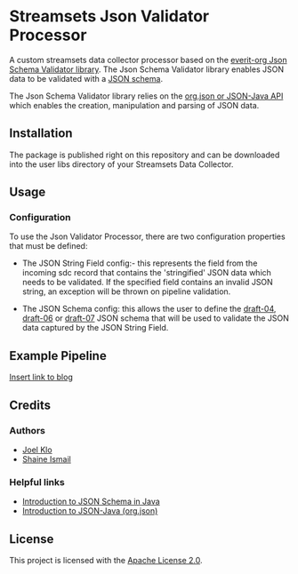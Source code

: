 # Streamsets Json Validator Processor
A custom streamsets data collector processor based on the
[everit-org Json Schema Validator library](https://github.com/everit-org/json-schema). The Json Schema Validator library enables JSON data to be validated with a [JSON schema](https://json-schema.org).

The Json Schema Validator library relies on the [org.json or JSON-Java API](https://stleary.github.io/JSON-java/index.html) which enables the creation, manipulation and parsing of JSON data.

## Installation
The package is published right on this repository and can be downloaded into the user libs directory of your Streamsets Data Collector.

## Usage
### Configuration
To use the Json Validator Processor, there are two configuration properties that must be defined:
- The JSON String Field config:- this represents the field from the incoming sdc record that contains the 'stringified' JSON data which needs to be validated. If the specified field contains an invalid JSON string, an exception will be thrown on pipeline validation.
  

- The JSON Schema config: this allows the user to define the [draft-04](https://datatracker.ietf.org/doc/html/draft-zyp-json-schema-04), [draft-06](https://datatracker.ietf.org/doc/html/draft-wright-json-schema-01) or [draft-07](https://datatracker.ietf.org/doc/html/draft-handrews-json-schema-validation-00) JSON schema that will be used to validate the JSON data captured by the JSON String Field.

## Example Pipeline
[Insert link to blog]()

## Credits
### Authors
* [Joel Klo](https://github.com/joeykay9)
* [Shaine Ismail](https://github.com/shainnif)

### Helpful links
* [Introduction to JSON Schema in Java](https://www.baeldung.com/introduction-to-json-schema-in-java)
* [Introduction to JSON-Java (org.json)](https://www.baeldung.com/java-org-json)

## License
This project is licensed with the [Apache License 2.0](https://github.com/itsbigspark/streamsets_json_schema_validator_processor/blob/develop/LICENSE).
